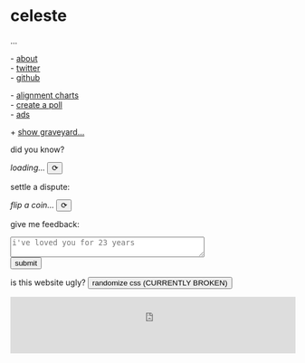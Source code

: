 <h1 id="celeste">celeste</h1>

<span id="subheader">...</span>

\- [about](/about)\
\- [twitter](https://twitter.com/parafactual)\
\- [github](https://github.com/cosmicoptima)

\- [alignment charts](/alignment)\
\- [create a poll](/poll)\
\- [ads](/ads)

<span id="show-more-links-plus-minus">+</span>
<a id="show-more-links" href="javascript:void">show graveyard…</a>
<span id="more-links" style="display: none;"> 🪦 copilot\
🪦 date me\
🪦 ???
</span>

did you know?

<div>
  <span class="evilbox" id="fun-fact"><i>loading...</i></span>
  <button id="reload-fun-fact">⟳</button>
</div>

settle a dispute:

<div>
  <span class="evilbox" id="coinflip"><i>flip a coin...</i></span>
  <button id="flip-a-coin">⟳</button>
</div>

give me feedback:

<div>
  <div><textarea id="feedback-box" placeholder="i've loved you for 23 years" cols="40"></textarea></div>
  <button id="submit-feedback">submit</button>
</div>

<span id="is-this-website-ugly">is this website ugly?</span>
<button id="randomize-css">randomize css (CURRENTLY BROKEN)</button>

<style id="random-css"></style>

<div class="webring-embed">
  <iframe
      src='https://overengineering.kognise.dev/embed/celeste'
      width='100%'
      height='100'
      style='background-color: #fff; user-select: none;'
      frameBorder='0'>
  </iframe>
</div>

<script type="text/javascript" src="/index.js"></script>
